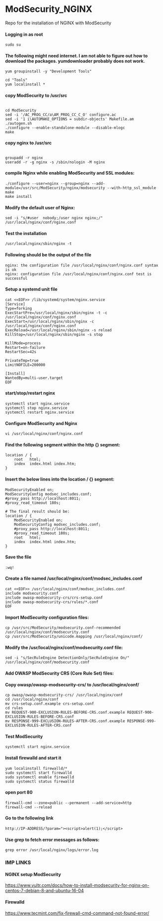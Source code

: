 # ModSecurity_NGINX
Repo for the installation of NGINX with ModSecurity 

#### Logging in as root
```sudo su```

#### The following might need internet. I am not able to figure out how to download the packages. yumdownloader probably does not work.
```yum groupinstall -y "Development Tools"```


```
cd "Tools"
yum localinstall *
```

#### copy ModSecurity to /usr/src
```cp -r ./ModSecurity /usr/src

cd ModSecurity
sed -i '/AC_PROG_CC/a\AM_PROG_CC_C_O' configure.ac
sed -i '1 i\AUTOMAKE_OPTIONS = subdir-objects' Makefile.am
./autogen.sh
./configure --enable-standalone-module --disable-mlogc
make
```
#### copy nginx to /usr/src
```cp -r ./nginx /usr/src

groupadd -r nginx
useradd -r -g nginx -s /sbin/nologin -M nginx
```
#### compile Nginx while enabling ModSecurity and SSL modules:
```cd nginx-1.10.3/
./configure --user=nginx --group=nginx --add-module=/usr/src/ModSecurity/nginx/modsecurity --with-http_ssl_module
make
make install
```
#### Modify the default user of Nginx:
```sed -i "s/#user  nobody;/user nginx nginx;/" /usr/local/nginx/conf/nginx.conf ```




#### Test the installation
```/usr/local/nginx/sbin/nginx -t```

#### Following should be the output of the file
```
nginx: the configuration file /usr/local/nginx/conf/nginx.conf syntax is ok
nginx: configuration file /usr/local/nginx/conf/nginx.conf test is successful
```



#### Setup a systemd unit file
```
cat <<EOF>> /lib/systemd/system/nginx.service
[Service]
Type=forking
ExecStartPre=/usr/local/nginx/sbin/nginx -t -c /usr/local/nginx/conf/nginx.conf
ExecStart=/usr/local/nginx/sbin/nginx -c /usr/local/nginx/conf/nginx.conf
ExecReload=/usr/local/nginx/sbin/nginx -s reload
KillStop=/usr/local/nginx/sbin/nginx -s stop

KillMode=process
Restart=on-failure
RestartSec=42s

PrivateTmp=true
LimitNOFILE=200000

[Install]
WantedBy=multi-user.target
EOF
```


#### start/stop/restart nginx
```
systemctl start nginx.service
systemctl stop nginx.service
systemctl restart nginx.service
```



#### Configure ModSecurity and Nginx
```
vi /usr/local/nginx/conf/nginx.conf
```
#### Find the following segment within the http {} segment:

```
location / {
    root   html;
    index  index.html index.htm;
}
```

#### Insert the below lines into the location / {} segment: 
```
ModSecurityEnabled on;
ModSecurityConfig modsec_includes.conf;
#proxy_pass http://localhost:8011;
#proxy_read_timeout 180s;

# The final result should be:
location / {
    ModSecurityEnabled on;
    ModSecurityConfig modsec_includes.conf;
    #proxy_pass http://localhost:8011;
    #proxy_read_timeout 180s;
    root   html;
    index  index.html index.htm;
}
```

#### Save the file
```
:wq!
```



#### Create a file named /usr/local/nginx/conf/modsec_includes.conf
```
cat <<EOF>> /usr/local/nginx/conf/modsec_includes.conf
include modsecurity.conf
include owasp-modsecurity-crs/crs-setup.conf
include owasp-modsecurity-crs/rules/*.conf
EOF
```


#### Import ModSecurity configuration files:
```
cp /usr/src/ModSecurity/modsecurity.conf-recommended /usr/local/nginx/conf/modsecurity.conf
cp /usr/src/ModSecurity/unicode.mapping /usr/local/nginx/conf/
```

#### Modify the /usr/local/nginx/conf/modsecurity.conf file:
```
sed -i "s/SecRuleEngine DetectionOnly/SecRuleEngine On/" /usr/local/nginx/conf/modsecurity.conf
```



#### Add OWASP ModSecurity CRS (Core Rule Set) files:
#### Copy owasp/owasp-modsecurity-crs/ to /usr/local/nginx/conf/
```
cp owasp/owasp-modsecurity-crs/ /usr/local/nginx/conf
cd /usr/local/nginx/conf
mv crs-setup.conf.example crs-setup.conf
cd rules
mv REQUEST-900-EXCLUSION-RULES-BEFORE-CRS.conf.example REQUEST-900-EXCLUSION-RULES-BEFORE-CRS.conf
mv RESPONSE-999-EXCLUSION-RULES-AFTER-CRS.conf.example RESPONSE-999-EXCLUSION-RULES-AFTER-CRS.conf
```


#### Test ModSecurity
```
systemctl start nginx.service
```

#### Install firewalld and start it
```
yum localinstall firewalld/*
sudo systemctl start firewalld
sudo systemctl enable firewalld
sudo systemctl status firewalld
```

#### open port 80
```
firewall-cmd --zone=public --permanent --add-service=http
firewall-cmd --reload
```
#### Go to the following link
```
http://IP-ADDRESS/?param="><script>alert(1);</script>
```

#### Use grep to fetch error messages as follows:
```
grep error /usr/local/nginx/logs/error.log
```


### IMP LINKS

#### NGINX setup ModSecurity

https://www.vultr.com/docs/how-to-install-modsecurity-for-nginx-on-centos-7-debian-8-and-ubuntu-16-04

#### Firewalld

https://www.tecmint.com/fix-firewall-cmd-command-not-found-error/

